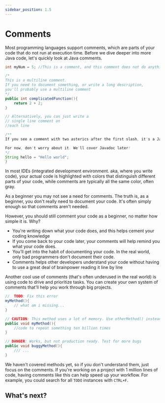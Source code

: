 ```yaml
---
sidebar_position: 1.5
---
```


# Comments

Most programming languages support comments, which are parts of your code that do not run at execution time. Before we dive deeper into more Java code, let's quickly look at Java comments.

```java
int myNum = 5; //This is a comment, and this comment does not do anything

/*
This is a multiline comment.
If you need to document something, or write a long description, 
you'll probably use a multiline comment
*/
public int complicatedFunction(){
    return 2 + 2;
}

// Alternatively, you can just write a
// single line comment on 
//each line

/**
If you see a comment with two asterics after the first slash, it's a Javadoc comment used to generate documentation.

For now, don't worry about it. We'll cover Javadoc later!
*/
String hello = "Hello world";
}
```

In most IDEs (integrated development environment. aka, where you write code), your actual code is highlighted with colors that distinguish different parts of your code, while comments are typically all the same color, often gray.

As a beginner you may not see a need for comments. The truth is, as a beginner, you don't really need to document your code. It's often simply enough so that comments aren't needed.

However, you should still comment your code as a beginner, no matter how simple it is. Why?

- You're writing down what your code does, and this helps cement your coding knowledge
- If you come back to your code later, your comments will help remind you what your code does.
- You'll get into the habit of documenting your code. In the real world, only bad programmers don't document their code. 
- Comments helps other developers understand your code without having to use a great deal of brainpower reading it line by line

Another cool use of comments (that's often underused in the real world) is using code to drive and prioritize tasks. You can create your own system of comments that'll help you work through big projects. 

```java
//  TODO: Fix this error
myMethod(){
    // what am i missing...
}

// CAUTION: This method uses a lot of memory. Use otherMethod() instead
public void myMethod(){
    //code to repeat something ten billion times
}

// DANGER: Works, but not production ready. Test for more bugs
public void buggyMethod(){
    /// ...
}

```

We haven't covered methods yet, so if you don't understand them, just focus on the comments. If you're working on a project with 1 million lines of code, having comments like this can help speed up your workflow. For example, you could search for all `TODO` instances with `CTRL+F`.

## What's next?

